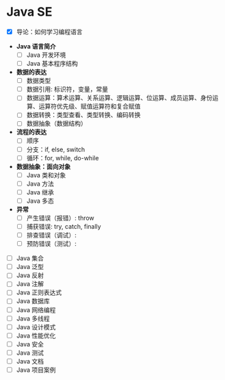 # Java SE

- [x] 导论：如何学习编程语言
- **Java 语言简介**
  - [ ] Java 开发环境
  - [ ] Java 基本程序结构
- **数据的表达**
  - [ ] 数据类型
  - [ ] 数据引用: 标识符，变量，常量
  - [ ] 数据运算：算术运算、关系运算、逻辑运算、位运算、成员运算、身份运算、运算符优先级、赋值运算符和复合赋值
  - [ ] 数据转换：类型查看、类型转换、编码转换
  - [ ] 数据抽象（数据结构）
- **流程的表达**
  - [ ] 顺序
  - [ ] 分支：if, else, switch
  - [ ] 循环：for, while, do-while
- **数据抽象：面向对象**
  - [ ] Java 类和对象
  - [ ] Java 方法
  - [ ] Java 继承
  - [ ] Java 多态
- **异常**
  - [ ] 产生错误（报错）: throw
  - [ ] 捕获错误: try, catch, finally
  - [ ] 排查错误（调试）:
  - [ ] 预防错误（测试）:
- [ ] Java 集合
- [ ] Java 泛型
- [ ] Java 反射
- [ ] Java 注解
- [ ] Java 正则表达式
- [ ] Java 数据库
- [ ] Java 网络编程
- [ ] Java 多线程
- [ ] Java 设计模式
- [ ] Java 性能优化
- [ ] Java 安全
- [ ] Java 测试
- [ ] Java 文档
- [ ] Java 项目案例

